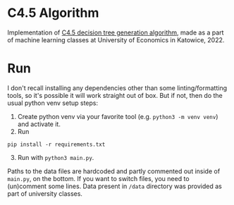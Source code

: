 # C4.5 Algorithm

Implementation of [C4.5 decision tree generation algorithm](https://en.wikipedia.org/wiki/C4.5_algorithm), made as a part of machine learning classes at University of Economics in Katowice, 2022.

# Run

I don't recall installing any dependencies other than some linting/formatting tools, so it's possible it will work straight out of box. But if not, then do the usual python venv setup steps:

1. Create python venv via your favorite tool (e.g. `python3 -m venv venv`) and activate it.
2. Run
```
pip install -r requirements.txt
```
3. Run with `python3 main.py`.

Paths to the data files are hardcoded and partly commented out inside of `main.py`, on the bottom. If you want to switch files, you need to (un)comment some lines. Data present in `/data` directory was provided as part of university classes.
